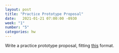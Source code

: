 ```yaml
---
layout: post
title: "Practice Prototype Proposal"
date:   2021-01-21 07:00:00 -0930
week: "1"
number: "5"
categories: hw
---
```


Write a practice prototype proposal, fitting [this](https://physcpu1.caseyanderson.com/briefs/proposals.html) format.
